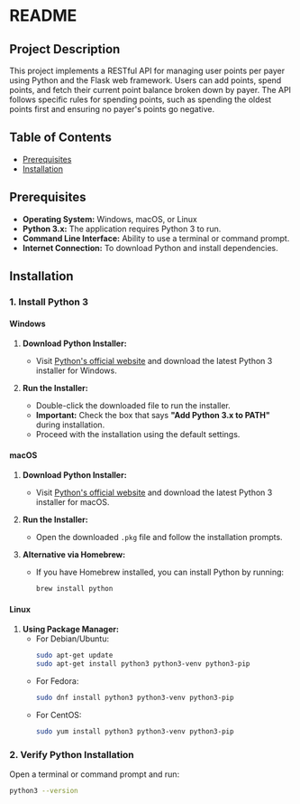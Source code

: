# README

## Project Description

This project implements a RESTful API for managing user points per payer using Python and the Flask web framework. Users can add points, spend points, and fetch their current point balance broken down by payer. The API follows specific rules for spending points, such as spending the oldest points first and ensuring no payer's points go negative.

## Table of Contents

- [Prerequisites](#prerequisites)
- [Installation](#installation)
  
## Prerequisites

- **Operating System:** Windows, macOS, or Linux
- **Python 3.x:** The application requires Python 3 to run.
- **Command Line Interface:** Ability to use a terminal or command prompt.
- **Internet Connection:** To download Python and install dependencies.

## Installation

### 1. Install Python 3

#### Windows

1. **Download Python Installer:**
   - Visit [Python's official website](https://www.python.org/downloads/windows/) and download the latest Python 3 installer for Windows.

2. **Run the Installer:**
   - Double-click the downloaded file to run the installer.
   - **Important:** Check the box that says **"Add Python 3.x to PATH"** during installation.
   - Proceed with the installation using the default settings.

#### macOS

1. **Download Python Installer:**
   - Visit [Python's official website](https://www.python.org/downloads/mac-osx/) and download the latest Python 3 installer for macOS.

2. **Run the Installer:**
   - Open the downloaded `.pkg` file and follow the installation prompts.

3. **Alternative via Homebrew:**
   - If you have Homebrew installed, you can install Python by running:
     ```bash
     brew install python
     ```

#### Linux

1. **Using Package Manager:**
   - For Debian/Ubuntu:
     ```bash
     sudo apt-get update
     sudo apt-get install python3 python3-venv python3-pip
     ```
   - For Fedora:
     ```bash
     sudo dnf install python3 python3-venv python3-pip
     ```
   - For CentOS:
     ```bash
     sudo yum install python3 python3-venv python3-pip
     ```

### 2. Verify Python Installation

Open a terminal or command prompt and run:

```bash
python3 --version


